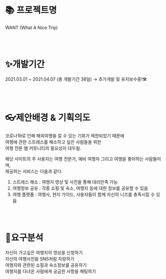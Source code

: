 📚 프로젝트명
===============
WANT (What A Nice Trip)

<br />
<br />

✨개발기간
==============
2021.03.01 ~ 2021.04.07 (총 개발기간 38일) → 추가개발 및 유지보수중!🛠

<br />
<br />

👓제안배경 & 기획의도
==============
코로나19로 인해 해외여행을 갈 수 있는 기회가 제한되었기 때문에  
여행에 관한 스트레스를 해소하고 싶은 사람들을 위한  
여행 전문 웹 커뮤니티의 필요성이 대두됨.

해당 사이트의 주 사용자는 여행 전문가, 예비 여행자 그리고 여행을 좋아하는 사람들이며,  
제공하는 서비스는 다음과 같다.  

1. 스트레스 해소 : 여행지 영상 및 사진을 통해 대리만족 가능  
2. 여행정보 공유 : 각종 쇼핑 및 숙소, 여행지 등에 대한 정보를 공유할 수 있음  
3. 여행 플랫폼 : 여행사, 현지 가이드, 사용자들이 함께 자신의 니즈를 충족시킬 수 있음  

<br />
<br />


🔎요구분석
=============
자신이 가고싶은 여행지의 영상을 신청하기  
자신의 여행사진을 SNS처럼 자랑하기  
여행지와 관련된 쇼핑과 숙소정보를 공유하기  
여행지를 다녀온 사람에게 궁금한 사항을 채팅하기  
